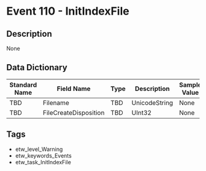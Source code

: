 # Event 110 - InitIndexFile

## Description
None

## Data Dictionary
|Standard Name|Field Name|Type|Description|Sample Value|
|---|---|---|---|---|
|TBD|Filename|TBD|UnicodeString|None|None|
|TBD|FileCreateDisposition|TBD|UInt32|None|None|

## Tags
* etw_level_Warning
* etw_keywords_Events
* etw_task_InitIndexFile